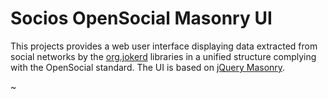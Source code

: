 Socios OpenSocial Masonry UI
============================

This projects provides a web user interface displaying data extracted
from social networks by the [org.jokerd](https://github.com/cogniumsystems/org.jokerd) libraries
in a unified structure complying with the OpenSocial standard. The UI 
is based on [jQuery Masonry](http://masonry.desandro.com/).

~                                                                                                
